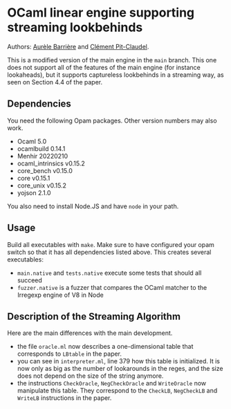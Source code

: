 # OCaml linear engine supporting streaming lookbehinds
Authors: [Aurèle Barrière](https://aurele-barriere.github.io/) and [Clément Pit-Claudel](https://pit-claudel.fr/clement/).

This is a modified version of the main engine in the `main` branch.
This one does not support all of the features of the main engine (for instance lookaheads), but it supports captureless lookbehinds in a streaming way, as seen on Section 4.4 of the paper.

## Dependencies
You need the following Opam packages.
Other version numbers may also work.
- Ocaml 5.0
- ocamlbuild 0.14.1
- Menhir 20220210
- ocaml_intrinsics v0.15.2
- core_bench v0.15.0
- core v0.15.1
- core_unix v0.15.2
- yojson 2.1.0

You also need to install Node.JS and have `node` in your path.

## Usage
Build all executables with `make`. 
Make sure to have configured your opam switch so that it has all dependencies listed above.
This creates several executables:

- `main.native` and `tests.native` execute some tests that should all succeed
- `fuzzer.native` is a fuzzer that compares the OCaml matcher to the Irregexp engine of V8 in Node

## Description of the Streaming Algorithm
Here are the main differences with the main development.

- the file `oracle.ml` now describes a one-dimensional table that corresponds to `LBtable` in the paper.
- you can see in `interpreter.ml`, line 379 how this table is initialized. It is now only as big as the number of lookarounds in the reges, and the size does not depend on the size of the string anymore.
- the instructions `CheckOracle`, `NegCheckOracle` and `WriteOracle` now manipulate this table. They correspond to the `CheckLB`, `NegCheckLB` and `WriteLB` instructions in the paper.
